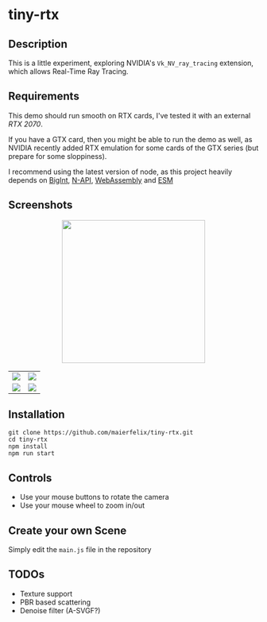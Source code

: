 # tiny-rtx

## Description

This is a little experiment, exploring NVIDIA's `Vk_NV_ray_tracing` extension, which allows Real-Time Ray Tracing. 

## Requirements

This demo should run smooth on RTX cards, I've tested it with an external *RTX 2070*.

If you have a GTX card, then you might be able to run the demo as well, as NVIDIA recently added RTX emulation for some cards of the GTX series (but prepare for some sloppiness).

I recommend using the latest version of node, as this project heavily depends on [BigInt](https://developer.mozilla.org/en-US/docs/Web/JavaScript/Reference/Global_Objects/BigInt), [N-API](https://nodejs.org/api/n-api.html), [WebAssembly](https://developer.mozilla.org/en-US/docs/WebAssembly) and [ESM](https://nodejs.org/api/esm.html)

## Screenshots

<p align="center">
  <a href="https://www.youtube.com/watch?v=ak2bvDGjzdM"><img src="https://i.imgur.com/pKerS1J.gif" height="288"></a>
</p>

|  |  |
:-------------------------:|:-------------------------:
<img src="https://i.imgur.com/H8nIv6r.png">  |  <img src="https://i.imgur.com/0LWCzJW.png">
<img src="https://i.imgur.com/5KOxFS1.png">  |  <img src="https://i.imgur.com/wPr1TH5.png">

## Installation

````
git clone https://github.com/maierfelix/tiny-rtx.git
cd tiny-rtx
npm install
npm run start
````

## Controls

 - Use your mouse buttons to rotate the camera
 - Use your mouse wheel to zoom in/out

## Create your own Scene

Simply edit the `main.js` file in the repository

## TODOs

 - Texture support
 - PBR based scattering
 - Denoise filter (A-SVGF?)
 
